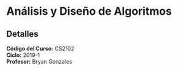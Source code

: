 # Análisis y Diseño de Algoritmos

## Detalles

**Código del Curso:** CS2102\
**Ciclo:** 2019-1\
**Profesor:** Bryan Gonzales
